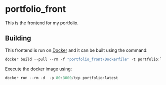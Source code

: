 # portfolio_front

This is the frontend for my portfolio.

## Building

This frontend is run on [Docker](https://www.docker.com/) and it can be
built using the command:

```powershell
docker build --pull --rm -f "portfolio_front\Dockerfile" -t portfolio:latest "portfolio_front"
```

Execute the docker image using:

```powershell
docker run --rm -d  -p 80:3000/tcp portfolio:latest
```
